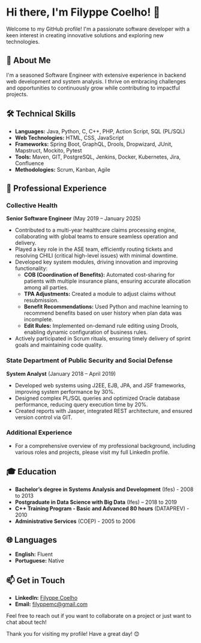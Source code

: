 # Hi there, I'm Filyppe Coelho! 👋

Welcome to my GitHub profile! I'm a passionate software developer with a keen interest in creating innovative solutions and exploring new technologies.

## 🚀 About Me

I'm a seasoned Software Engineer with extensive experience in backend web development and system analysis. I thrive on embracing challenges and opportunities to continuously grow while contributing to impactful projects.

## 🛠️ Technical Skills

- **Languages:** Java, Python, C, C++, PHP, Action Script, SQL (PL/SQL)
- **Web Technologies:** HTML, CSS, JavaScript
- **Frameworks:** Spring Boot, GraphQL, Drools, Dropwizard, JUnit, Mapstruct, Mockito, Pytest
- **Tools:** Maven, GIT, PostgreSQL, Jenkins, Docker, Kubernetes, Jira, Confluence
- **Methodologies:** Scrum, Kanban, Agile

## 🔧 Professional Experience

### **Collective Health**
**Senior Software Engineer** (May 2019 – January 2025)
- Contributed to a multi-year healthcare claims processing engine, collaborating with global teams to ensure seamless operation and delivery.
- Played a key role in the ASE team, efficiently routing tickets and resolving CHILI (critical high-level issues) with minimal downtime.
- Developed key system modules, driving innovation and improving functionality:
  - **COB (Coordination of Benefits):** Automated cost-sharing for patients with multiple insurance plans, ensuring accurate allocation among all parties.
  - **TPA Adjustments:** Created a module to adjust claims without resubmission.
  - **Benefit Recommendations:** Used Python and machine learning to recommend benefits based on user history when plan data was incomplete.
  - **Edit Rules:** Implemented on-demand rule editing using Drools, enabling dynamic configuration of business rules.
- Actively participated in Scrum rituals, ensuring timely delivery of sprint goals and maintaining code quality.

### **State Department of Public Security and Social Defense**
**System Analyst** (January 2018 – April 2019)
- Developed web systems using J2EE, EJB, JPA, and JSF frameworks, improving system performance by 30%.
- Designed complex PL/SQL queries and optimized Oracle database performance, reducing query execution time by 20%.
- Created reports with Jasper, integrated REST architecture, and ensured version control via GIT.

### **Additional Experience**

- For a comprehensive overview of my professional background, including various roles and projects, please visit my full LinkedIn profile.

## 🎓 Education

- **Bachelor’s degree in Systems Analysis and Development** (Ifes) - 2008 to 2013
- **Postgraduate in Data Science with Big Data** (Ifes) – 2018 to 2019
- **C++ Training Program - Basic and Advanced 80 hours** (DATAPREV) - 2010
- **Administrative Services** (COEP) - 2005 to 2006

## 🌐 Languages

- **English:** Fluent
- **Portuguese:** Native

## 📫 Get in Touch

- **LinkedIn:** [Filyppe Coelho](https://www.linkedin.com/in/filyppecoelho)
- **Email:** filyppemc@gmail.com

Feel free to reach out if you want to collaborate on a project or just want to chat about tech!

Thank you for visiting my profile! Have a great day! 😊
